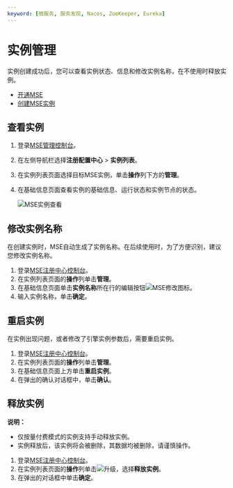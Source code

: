 ```yaml
---
keyword: [微服务, 服务发现, Nacos, ZooKeeper, Eureka]
---
```


# 实例管理

实例创建成功后，您可以查看实例状态、信息和修改实例名称，在不使用时释放实例。

-   [开通MSE](https://www.aliyun.com/product/mse)
-   [创建MSE实例](/cn.zh-CN/快速入门/微服务组件托管/购买并构建ZooKeeper引擎.md)

## 查看实例

1.  登录[MSE管理控制台](https://mse.console.aliyun.com)。
2.  在左侧导航栏选择**注册配置中心** \> **实例列表**。
3.  在实例列表页面选择目标MSE实例，单击**操作**列下方的**管理**。
4.  在基础信息页面查看实例的基础信息、运行状态和实例节点的状态。

    ![MSE实例查看](https://static-aliyun-doc.oss-cn-hangzhou.aliyuncs.com/assets/img/zh-CN/3991309951/p51180.png)


## 修改实例名称

在创建实例时，MSE自动生成了实例名称。在后续使用时，为了方便识别，建议您修改实例名称。

1.  登录[MSE注册中心控制台](https://mse.console.aliyun.com)。
2.  在实例列表页面的**操作**列单击**管理**。
3.  在基础信息页面单击**实例名称**所在行的编辑按钮![MSE修改图标](https://static-aliyun-doc.oss-cn-hangzhou.aliyuncs.com/assets/img/zh-CN/3991309951/p51188.png)。
4.  输入实例名称，单击**确定**。

## 重启实例

在实例出现问题，或者修改了引擎实例参数后，需要重启实例。

1.  登录[MSE注册中心控制台](https://mse.console.aliyun.com)。
2.  在实例列表页面的**操作**列单击**管理**。
3.  在基础信息页面上方单击**重启实例**。
4.  在弹出的确认对话框中，单击**确认**。

## 释放实例

**说明：**

-   仅按量付费模式的实例支持手动释放实例。
-   实例释放后，该实例将会被删除，其数据均被删除，请谨慎操作。

1.  登录[MSE注册中心控制台](https://mse.console.aliyun.com)。
2.  在实例列表页面的**操作**列单击![升级](https://static-aliyun-doc.oss-cn-hangzhou.aliyuncs.com/assets/img/zh-CN/6991309951/p143806.png)，选择**释放实例**。
3.  在弹出的对话框中单击**确定**。

